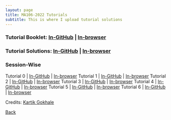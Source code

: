 ```yaml
---
layout: page
title: MA106-2022 Tutorials
subtitle: This is where I upload tutorial solutions
---
```


### Tutorial Booklet: [In-GitHub](https://github.com/sarthakmittal92/sarthakmittal92.github.io/blob/main/tuts/MA106-2022/ma106-2022-booklet.pdf) | [In-browser](/ma106-2022-booklet.pdf)
### Tutorial Solutions: [In-GitHub](https://github.com/sarthakmittal92/sarthakmittal92.github.io/blob/main/tuts/MA106-2022/ma106-2022-solutions.pdf) | [In-browser](/ma106-2022-solutions.pdf)

### Session-Wise

Tutorial 0 | [In-GitHub](https://github.com/sarthakmittal92/sarthakmittal92.github.io/blob/main/tuts/MA106-2022/ma106-2022-tut0.pdf) | [In-browser](/ma106-2022-tut0.pdf)
Tutorial 1 | [In-GitHub](https://github.com/sarthakmittal92/sarthakmittal92.github.io/blob/main/tuts/MA106-2022/ma106-2022-tut1.pdf) | [In-browser](/ma106-2022-tut1.pdf)
Tutorial 2 | [In-GitHub](https://github.com/sarthakmittal92/sarthakmittal92.github.io/blob/main/tuts/MA106-2022/ma106-2022-tut2.pdf) | [In-browser](/ma106-2022-tut2.pdf)
Tutorial 3 | [In-GitHub](https://github.com/sarthakmittal92/sarthakmittal92.github.io/blob/main/tuts/MA106-2022/ma106-2022-tut3.pdf) | [In-browser](/ma106-2022-tut3.pdf)
Tutorial 4 | [In-GitHub](https://github.com/sarthakmittal92/sarthakmittal92.github.io/blob/main/tuts/MA106-2022/ma106-2022-tut4.pdf) | [In-browser](/ma106-2022-tut4.pdf)
Tutorial 5 | [In-GitHub](https://github.com/sarthakmittal92/sarthakmittal92.github.io/blob/main/tuts/MA106-2022/ma106-2022-tut5.pdf) | [In-browser](/ma106-2022-tut5.pdf)
Tutorial 6 | [In-GitHub](https://github.com/sarthakmittal92/sarthakmittal92.github.io/blob/main/tuts/MA106-2022/ma106-2022-tut6.pdf) | [In-browser](/ma106-2022-tut6.pdf)

Credits: [Kartik Gokhale](https://aworldofchaos.github.io/)

[Back](..)